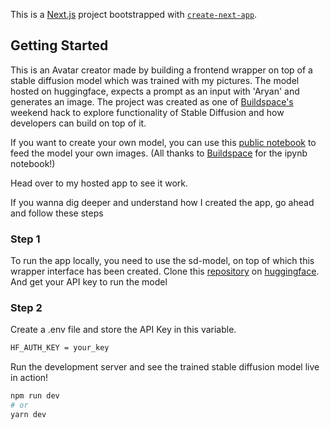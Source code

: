This is a [Next.js](https://nextjs.org/) project bootstrapped with [`create-next-app`](https://github.com/vercel/next.js/tree/canary/packages/create-next-app).

## Getting Started

This is an Avatar creator made by building a frontend wrapper on top of a stable diffusion model which was trained with my pictures. The model hosted on huggingface, expects a prompt as an input with 'Aryan' and generates an image. The project was created as one of [Buildspace's](https://buildspace.so) weekend hack to explore functionality of Stable Diffusion and how developers can build on top of it. 

If you want to create your own model, you can use this [public notebook](https://colab.research.google.com/drive/1k0xgavkPBXtFp_mcKmL9VYLzVPUniEWo?usp=sharing) to feed the model your own images. (All thanks to [Buildspace](https://buildspace.so) for the ipynb notebook!)

Head over to my hosted app to see it work. 

If you wanna dig deeper and understand how I created the app, go ahead and follow these steps

### Step 1 
To run the app locally, you need to use the sd-model, on top of which this wrapper interface has been created. 
Clone this [repository](https://huggingface.co/aryanmadhavverma/sd-amv) on [huggingface](https://huggingface.co). And get your API key to run the model

### Step 2
Create a .env file and store the API Key in this variable. 
```bash
HF_AUTH_KEY = your_key
```


Run the development server and see the trained stable diffusion model live in action!

```bash
npm run dev
# or
yarn dev
```

